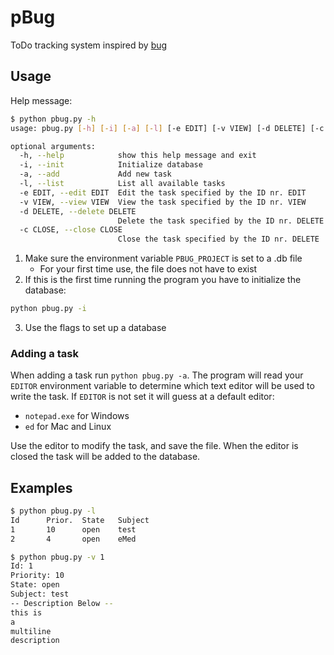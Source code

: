# pBug
ToDo tracking system inspired by [bug](http://vicerveza.homeunix.net/~viric/soft/bug/)


## Usage  
Help message:
```bash
$ python pbug.py -h
usage: pbug.py [-h] [-i] [-a] [-l] [-e EDIT] [-v VIEW] [-d DELETE] [-c CLOSE]

optional arguments:
  -h, --help            show this help message and exit
  -i, --init            Initialize database
  -a, --add             Add new task
  -l, --list            List all available tasks
  -e EDIT, --edit EDIT  Edit the task specified by the ID nr. EDIT
  -v VIEW, --view VIEW  View the task specified by the ID nr. VIEW
  -d DELETE, --delete DELETE
                        Delete the task specified by the ID nr. DELETE
  -c CLOSE, --close CLOSE
                        Close the task specified by the ID nr. DELETE
```

1. Make sure the environment variable `PBUG_PROJECT` is set to a .db file
    * For your first time use, the file does not have to exist
2. If this is the first time running the program you have to initialize the database:
```bash
python pbug.py -i
```
3. Use the flags to set up a database


### Adding a task  
When adding a task run `python pbug.py -a`.
The program will read your `EDITOR` environment variable to determine which text editor will be used to write the task.
If `EDITOR` is not set it will guess at a default editor:
* `notepad.exe` for Windows
* `ed` for Mac and Linux

Use the editor to modify the task, and save the file.
When the editor is closed the task will be added to the database.


## Examples  
```bash
$ python pbug.py -l
Id      Prior.  State   Subject
1       10      open    test
2       4       open    eMed
```

```bash
$ python pbug.py -v 1
Id: 1
Priority: 10
State: open
Subject: test
-- Description Below --
this is
a
multiline
description
```
